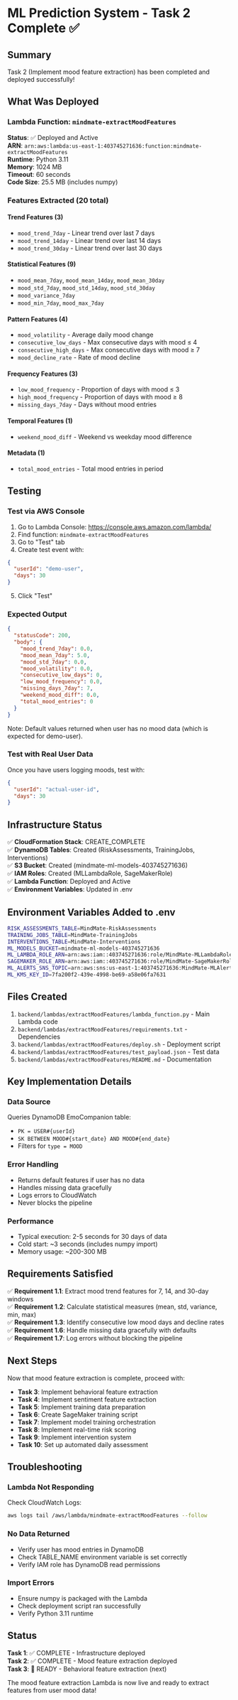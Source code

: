 # ML Prediction System - Task 2 Complete ✅

## Summary

Task 2 (Implement mood feature extraction) has been completed and deployed successfully!

## What Was Deployed

### Lambda Function: `mindmate-extractMoodFeatures`

**Status**: ✅ Deployed and Active  
**ARN**: `arn:aws:lambda:us-east-1:403745271636:function:mindmate-extractMoodFeatures`  
**Runtime**: Python 3.11  
**Memory**: 1024 MB  
**Timeout**: 60 seconds  
**Code Size**: 25.5 MB (includes numpy)

### Features Extracted (20 total)

#### Trend Features (3)
- `mood_trend_7day` - Linear trend over last 7 days
- `mood_trend_14day` - Linear trend over last 14 days  
- `mood_trend_30day` - Linear trend over last 30 days

#### Statistical Features (9)
- `mood_mean_7day`, `mood_mean_14day`, `mood_mean_30day`
- `mood_std_7day`, `mood_std_14day`, `mood_std_30day`
- `mood_variance_7day`
- `mood_min_7day`, `mood_max_7day`

#### Pattern Features (4)
- `mood_volatility` - Average daily mood change
- `consecutive_low_days` - Max consecutive days with mood ≤ 4
- `consecutive_high_days` - Max consecutive days with mood ≥ 7
- `mood_decline_rate` - Rate of mood decline

#### Frequency Features (3)
- `low_mood_frequency` - Proportion of days with mood ≤ 3
- `high_mood_frequency` - Proportion of days with mood ≥ 8
- `missing_days_7day` - Days without mood entries

#### Temporal Features (1)
- `weekend_mood_diff` - Weekend vs weekday mood difference

#### Metadata (1)
- `total_mood_entries` - Total mood entries in period

## Testing

### Test via AWS Console

1. Go to Lambda Console: https://console.aws.amazon.com/lambda/
2. Find function: `mindmate-extractMoodFeatures`
3. Go to "Test" tab
4. Create test event with:
```json
{
  "userId": "demo-user",
  "days": 30
}
```
5. Click "Test"

### Expected Output

```json
{
  "statusCode": 200,
  "body": {
    "mood_trend_7day": 0.0,
    "mood_mean_7day": 5.0,
    "mood_std_7day": 0.0,
    "mood_volatility": 0.0,
    "consecutive_low_days": 0,
    "low_mood_frequency": 0.0,
    "missing_days_7day": 7,
    "weekend_mood_diff": 0.0,
    "total_mood_entries": 0
  }
}
```

Note: Default values returned when user has no mood data (which is expected for demo-user).

### Test with Real User Data

Once you have users logging moods, test with:
```json
{
  "userId": "actual-user-id",
  "days": 30
}
```

## Infrastructure Status

✅ **CloudFormation Stack**: CREATE_COMPLETE  
✅ **DynamoDB Tables**: Created (RiskAssessments, TrainingJobs, Interventions)  
✅ **S3 Bucket**: Created (mindmate-ml-models-403745271636)  
✅ **IAM Roles**: Created (MLLambdaRole, SageMakerRole)  
✅ **Lambda Function**: Deployed and Active  
✅ **Environment Variables**: Updated in .env

## Environment Variables Added to .env

```bash
RISK_ASSESSMENTS_TABLE=MindMate-RiskAssessments
TRAINING_JOBS_TABLE=MindMate-TrainingJobs
INTERVENTIONS_TABLE=MindMate-Interventions
ML_MODELS_BUCKET=mindmate-ml-models-403745271636
ML_LAMBDA_ROLE_ARN=arn:aws:iam::403745271636:role/MindMate-MLLambdaRole
SAGEMAKER_ROLE_ARN=arn:aws:iam::403745271636:role/MindMate-SageMakerRole
ML_ALERTS_SNS_TOPIC=arn:aws:sns:us-east-1:403745271636:MindMate-MLAlerts
ML_KMS_KEY_ID=7fa200f2-439e-4998-be69-a58e06fa7631
```

## Files Created

1. `backend/lambdas/extractMoodFeatures/lambda_function.py` - Main Lambda code
2. `backend/lambdas/extractMoodFeatures/requirements.txt` - Dependencies
3. `backend/lambdas/extractMoodFeatures/deploy.sh` - Deployment script
4. `backend/lambdas/extractMoodFeatures/test_payload.json` - Test data
5. `backend/lambdas/extractMoodFeatures/README.md` - Documentation

## Key Implementation Details

### Data Source
Queries DynamoDB EmoCompanion table:
- `PK = USER#{userId}`
- `SK BETWEEN MOOD#{start_date} AND MOOD#{end_date}`
- Filters for `type = MOOD`

### Error Handling
- Returns default features if user has no data
- Handles missing data gracefully
- Logs errors to CloudWatch
- Never blocks the pipeline

### Performance
- Typical execution: 2-5 seconds for 30 days of data
- Cold start: ~3 seconds (includes numpy import)
- Memory usage: ~200-300 MB

## Requirements Satisfied

✅ **Requirement 1.1**: Extract mood trend features for 7, 14, and 30-day windows  
✅ **Requirement 1.2**: Calculate statistical measures (mean, std, variance, min, max)  
✅ **Requirement 1.3**: Identify consecutive low mood days and decline rates  
✅ **Requirement 1.6**: Handle missing data gracefully with defaults  
✅ **Requirement 1.7**: Log errors without blocking the pipeline

## Next Steps

Now that mood feature extraction is complete, proceed with:

- **Task 3**: Implement behavioral feature extraction
- **Task 4**: Implement sentiment feature extraction  
- **Task 5**: Implement training data preparation
- **Task 6**: Create SageMaker training script
- **Task 7**: Implement model training orchestration
- **Task 8**: Implement real-time risk scoring
- **Task 9**: Implement intervention system
- **Task 10**: Set up automated daily assessment

## Troubleshooting

### Lambda Not Responding
Check CloudWatch Logs:
```bash
aws logs tail /aws/lambda/mindmate-extractMoodFeatures --follow
```

### No Data Returned
- Verify user has mood entries in DynamoDB
- Check TABLE_NAME environment variable is set correctly
- Verify IAM role has DynamoDB read permissions

### Import Errors
- Ensure numpy is packaged with the Lambda
- Check deployment script ran successfully
- Verify Python 3.11 runtime

## Status

**Task 1**: ✅ COMPLETE - Infrastructure deployed  
**Task 2**: ✅ COMPLETE - Mood feature extraction deployed  
**Task 3**: 📝 READY - Behavioral feature extraction (next)

The mood feature extraction Lambda is now live and ready to extract features from user mood data!
